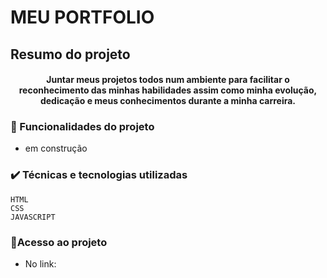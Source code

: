 # MEU PORTFOLIO 

## Resumo do projeto

<h4 align="center">
Juntar meus projetos todos num ambiente para facilitar o reconhecimento das minhas habilidades assim como minha evolução, dedicação e meus conhecimentos durante a minha carreira.
</h4>


### 🔨 Funcionalidades do projeto

- em construção  

### ✔️ Técnicas e tecnologias utilizadas

```
HTML
CSS
JAVASCRIPT
```

### 📁Acesso ao projeto
- No link: 
